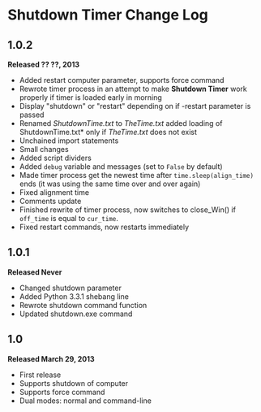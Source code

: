 Shutdown Timer Change Log
=========================



1.0.2
-----

**Released ?? ??, 2013**

* Added restart computer parameter, supports force command
* Rewrote timer process in an attempt to make **Shutdown Timer** work properly if timer is loaded early in morning
* Display "shutdown" or "restart" depending on if -restart parameter is passed
* Renamed *ShutdownTime.txt* to *TheTime.txt* added loading of ShutdownTime.txt* only if *TheTime.txt* does not exist
* Unchained import statements
* Small changes
* Added script dividers
* Added `debug` variable and messages (set to `False` by default)
* Made timer process get the newest time after `time.sleep(align_time)` ends (it was using the same time over and over again)
* Fixed alignment time
* Comments update
* Finished rewrite of timer process, now switches to close_Win() if `off_time` is equal to `cur_time`.
* Fixed restart commands, now restarts immediately

1.0.1
-----

**Released Never**

* Changed shutdown parameter
* Added Python 3.3.1 shebang line
* Rewrote shutdown command function
* Updated shutdown.exe command

1.0
---

**Released March 29, 2013**

* First release
* Supports shutdown of computer
* Supports force command
* Dual modes: normal and command-line
